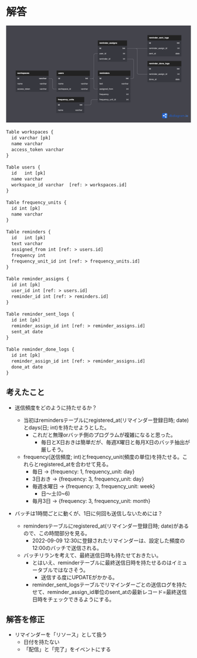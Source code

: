 # 解答

![Q1_ER図](./erd.png)

```
Table workspaces {
  id varchar [pk]
  name varchar
  access_token varchar
}

Table users {
  id   int [pk]
  name varchar
  workspace_id varchar  [ref: > workspaces.id]
}

Table frequency_units {
  id int [pk]
  name varchar
}

Table reminders {
  id   int [pk]
  text varchar
  assigned_from int [ref: > users.id]
  frequency int
  frequency_unit_id int [ref: > frequency_units.id]
}

Table reminder_assigns {
  id int [pk]
  user_id int [ref: > users.id]
  reminder_id int [ref: > reminders.id]
}

Table reminder_sent_logs {
  id int [pk]
  reminder_assign_id int [ref: > reminder_assigns.id]
  sent_at date
}

Table reminder_done_logs {
  id int [pk]
  reminder_assign_id int [ref: > reminder_assigns.id]
  done_at date
}
```


## 考えたこと
- 送信頻度をどのように持たせるか？
  - 当初はremindersテーブルにregistered_at(リマインダー登録日時; date)とdays(日; int)を持たせようとした。
    - これだと無理orバッチ側のプログラムが複雑になると思った。
      - 毎日とX日おきは簡単だが、毎週X曜日と毎月X日のバッチ抽出が厳しそう。
  - frequency(送信頻度; int)とfrequency_unit(頻度の単位)を持たせる。これらとregistered_atを合わせて見る。
    - 毎日 → {frequency: 1, frequency_unit: day}
    - 3日おき → {frequency: 3, frequency_unit: day}
    - 毎週水曜日 → {frequency: 3, frequency_unit: week}
      - 日〜土(0~6)
    - 毎月3日 → {frequency: 3, frequency_unit: month}

- バッチは1時間ごとに動くが、1日に何回も送信しないためには？
  - remindersテーブルにregistered_at(リマインダー登録日時; date)があるので、この時間部分を見る。
    - 2022-09-09 12:30に登録されたリマインダーは、設定した頻度の12:00のバッチで送信される。
  - バッチリランを考えて、最終送信日時も持たせておきたい。
    - とはいえ、reminderテーブルに最終送信日時を持たせるのはイミュータブルではなさそう。
      - 送信する度にUPDATEがかかる。
    - reminder_sent_logsテーブルでリマインダーごとの送信ログを持たせて、reminder_assign_id単位のsent_atの最新レコード=最終送信日時をチェックできるようにする。

## 解答を修正
- リマインダーを「リソース」として扱う
  - 日付を持たない
  - 「配信」と「完了」をイベントにする